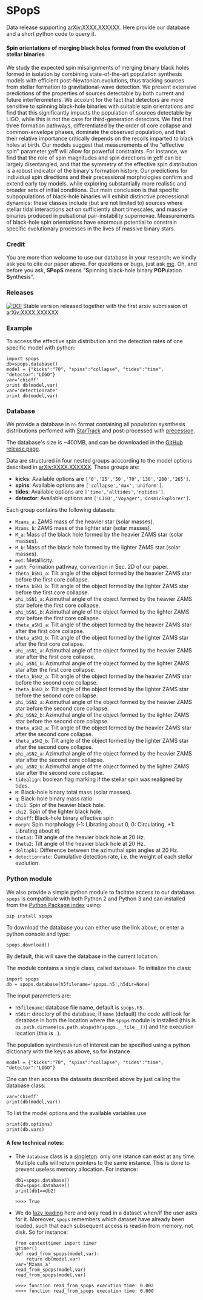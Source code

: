 # SPopS

Data release supporting [arXiv:XXXX.XXXXXX](https://arxiv.org/abs/arXiv:XXXX.XXXX). Here provide our database and a short python code to query it. 

#### Spin orientations of merging black holes formed from the evolution of stellar binaries
We study the expected spin misalignments of merging binary black holes formed in isolation by combining state-of-the-art population synthesis models with efficient post-Newtonian evolutions, thus tracking sources from stellar formation to gravitational-wave detection. We present extensive predictions of the properties of sources detectable by both current and future interferometers. We account for the fact that detectors are more sensitive to spinning black-hole binaries with suitable spin orientations and find that this significantly impacts the population of sources detectable by LIGO, while this is not the case for third-generation detectors. We find that three formation pathways, differentiated by the order of core collapse and common-envelope phases, dominate the observed population, and that their relative importance critically depends on the recoils imparted to black holes at birth. Our models suggest that measurements of the  "effective spin" parameter χeff will allow for powerful constraints. For instance, we find that the role of spin magnitudes and spin directions in χeff can be largely disentangled, and that the symmetry of the effective spin distribution is a robust indicator of the binary's formation history. Our predictions for individual spin directions and their precessional morphologies confirm and extend early toy models, while exploring substantially more realistic and broader sets of initial conditions.  Our main conclusion is that specific subpopulations of black-hole binaries will exhibit distinctive precessional dynamics: these classes include (but are not limited to) sources where stellar tidal interactions act on sufficiently short timescales, and massive binaries produced in pulsational pair-instability supernovae. Measurements of black-hole spin orientations have enormous potential to constrain specific evolutionary processes in the lives of massive binary stars.

### Credit

You are more than welcome to use our database in your research; we kindly ask you to cite our paper above. For questions or bugs, just ask [me](www.davidegerosa.com). Oh, and before you ask, **SPopS** means "**S**pinning black-hole binary **POP**ulation **S**ynthesis".


### Releases

[![DOI](https://zenodo.org/badge/142477838.svg)](https://zenodo.org/badge/latestdoi/142477838)
 Stable version released together with the first arxiv submission of  [arXiv:XXXX.XXXXXX](https://arxiv.org/abs/arXiv:XXXX.XXXX)

### Example

To access the effective spin distribution and the detection rates of one specific model with python:

    import spops
    db=spops.database()
    model = {"kicks":"70", "spins":"collapse", "tides":"time", "detector":"LIGO"}
    var='chieff'
    print db(model,var)  
    var='detectionrate'
    print db(model,var)

### Database

We provide a database in `h5` format containing all population sysnthesis distributions perfomed with [StarTrack](https://www.syntheticuniverse.org/) and post-processed with [precession](https://davidegerosa.com/precession/). 

The database's size is ~400MB, and can be downloaded in the [GitHub release page](https://github.com/dgerosa/spops/releases).

Data are structured in four nested groups acccording to the model options described in [arXiv:XXXX.XXXXXX](https://arxiv.org/abs/arXiv:XXXX.XXXX). These groups are:
  - **kicks**: Available options are `['0','25','50','70','130','200','265']`.
  - **spins**: Available options are `['collapse','max','uniform']`.
  - **tides**: Available options are `['time','alltides','notides']`.
  - **detector**: Available options are `['LIGO','Voyager','CosmicExplorer']`.

Each group contains the following datasets:

  - `Mzams_a`: ZAMS mass of the heavier star (solar masses).
  - `Mzams_b`: ZAMS mass of the lighter star (solar masses).
  - `M_a`: Mass of the black hole formed by the heavier ZAMS star (solar masses).
  - `M_b`: Mass of the black hole formed by the lighter ZAMS star (solar masses).
  - `met`: Metallicity.
  - `path`: Formation pathway, convention in Sec. 2D of our paper.
  - `theta_bSN1_a`: Tilt angle of the object formed by the heavier ZAMS star before the first core collapse.
  - `theta_bSN1_b`: Tilt angle of the object formed by the lighter ZAMS star before the first core collapse.
  - `phi_bSN1_a`: Azimuthal angle of the object formed by the heavier ZAMS star before the first core collapse.
  - `phi_bSN1_b`: Azimuthal angle of the object formed by the lighter ZAMS star before the first core collapse.
  - `theta_aSN1_a`: Tilt angle of the object formed by the heavier ZAMS star after the first core collapse.
  - `theta_aSN1_b`: Tilt angle of the object formed by the lighter ZAMS star after the first core collapse.
  - `phi_aSN1_a`: Azimuthal angle of the object formed by the heavier ZAMS star after the first core collapse.
  - `phi_aSN1_b`: Azimuthal angle of the object formed by the lighter ZAMS star after the first core collapse.
  - `theta_bSN2_a`: Tilt angle of the object formed by the heavier ZAMS star before the second core collapse.
  - `theta_bSN2_b`: Tilt angle of the object formed by the lighter ZAMS star before the second core collapse.
  - `phi_bSN2_a`: Azimuthal angle of the object formed by the heavier ZAMS star before the second core collapse.
  - `phi_bSN2_b`: Azimuthal angle of the object formed by the lighter ZAMS star before the second core collapse.
  - `theta_aSN2_a`: Tilt angle of the object formed by the heavier ZAMS star after the second core collapse.
  - `theta_aSN2_b`: Tilt angle of the object formed by the lighter ZAMS star after the second core collapse.
  - `phi_aSN2_a`: Azimuthal angle of the object formed by the heavier ZAMS star after the second core collapse.
  - `phi_aSN2_b`: Azimuthal angle of the object formed by the lighter ZAMS star after the second core collapse.
  - `tidealign`: boolean flag marking if the stellar spin was realigned by tides.
  - `M`: Black-hole binary total mass (solar masses).
  - `q`: Black-hole binary mass ratio.
  - `chi1`: Spin of the heavier black hole.
  - `chi2`: Spin of the lighter black hole.
  - `chieff`: Black-hole binary effective spin
  - `morph`: Spin morphology (-1: Librating about $0$, 0: Circulating, +1: Librating about $\pi$)
  - `theta1`: Tilt angle of the heavier black hole at 20 Hz.
  - `theta2`: Tilt angle of the heavier black hole at 20 Hz.
  - `deltaphi`: Difference between the azimuthal spin angles at 20 Hz.
  - `detectionrate`: Cumulative detection rate, i.e. the weight of each stellar evolution.


### Python module

We also provide a simple python module to facitate access to our database. `spops` is compatibule with both Python 2 and Python 3 and can installed from the [Python Package index](https://pypi.python.org/pypi/surrkick) using:

    pip install spops
  
To download the database you can either use the link above, or enter a python console and type:
    
    spops.download()
 
By default, this will save the database in the current location. 

The module contains a single class, called `database`. To initialize the class:

    import spops
    db = spops.database(h5filename='spops.h5',h5dir=None)

The input parameters are: 
  
  - `h5filename`: database file name, default is `spops.h5`.
  - `h5dir`: directory of the database; if `None` (default) the code will look for detabase in both the location where the `spops` module is installed (this is `os.path.dirname(os.path.abspath(spops.__file__))`) and the execution location (this is `.`).

The population sysnthesis run of interest can be specified using a python dictionary with the keys as above, so for instance
  
    model = {"kicks":"70", "spins":"collapse", "tides":"time", "detector":"LIGO"}

One can then access the datasets described above by just calling the database class:

    var='chieff'
    print(db(model,var))
  
To list the model options and the available variables use
    
    print(db.options)
    print(db.vars)
  
#### A few technical notes:
  - The `database` class is a [singleton](https://en.wikipedia.org/wiki/Singleton_pattern): only one istance can exist at any time. Multiple calls will return pointers to the same instance. This is done to prevent useless memory allocation. For instance:
    
        db1=spops.database()
        db2=spops.database()
        print(db1==db2)
    
        >>>> True
  
  - We do [lazy loading](https://en.wikipedia.org/wiki/Lazy_loading) here and only read in a dataset when/if the user asks for it.  Moreover, `spops` remembers which dataset have already been loaded, such that each subsequent access is read in from memory, not disk. So for instance:

        from contexttimer import timer
        @timer()
        def read_from_spops(model,var):
            return db(model,var)
        var='Mzams_a'
        read_from_spops(model,var)
        read_from_spops(model,var)
        
        >>>> function read_from_spops execution time: 0.002 
        >>>> function read_from_spops execution time: 0.000 
 
